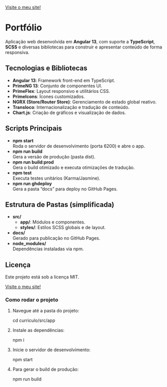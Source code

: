[Visite o meu site!](https://prisciladuarte.netlify.app/#/)

# Portfólio

Aplicação web desenvolvida em **Angular 13**, com suporte a **TypeScript**, **SCSS** e diversas bibliotecas para construir e apresentar conteúdo de forma responsiva.

## Tecnologias e Bibliotecas

- **Angular 13**: Framework front-end em TypeScript.
- **PrimeNG 13**: Conjunto de componentes UI.
- **PrimeFlex**: Layout responsivo e utilitários CSS.
- **PrimeIcons**: Ícones customizados.
- **NGRX (Store/Router Store)**: Gerenciamento de estado global reativo.
- **Transloco**: Internacionalização e tradução de conteúdo.
- **Chart.js**: Criação de gráficos e visualização de dados.

## Scripts Principais

- **npm start**  
  Roda o servidor de desenvolvimento (porta 6200) e abre o app.
- **npm run build**  
  Gera a versão de produção (pasta dist).
- **npm run build:prod**  
  Gera o build otimizado e executa otimizações de tradução.
- **npm test**  
  Executa testes unitários (Karma/Jasmine).
- **npm run ghdeploy**  
  Gera a pasta “docs” para deploy no GitHub Pages.

## Estrutura de Pastas (simplificada)

- **src/**
  - **app/**: Módulos e componentes.
  - **styles/**: Estilos SCSS globais e de layout.
- **docs/**  
  Gerado para publicação no GitHub Pages.
- **node_modules/**  
  Dependências instaladas via npm.

## Licença

Este projeto está sob a licença MIT.

[Visite o meu site!](https://prisciladuarte.netlify.app/#/)

### Como rodar o projeto

1. Navegue até a pasta do projeto:

   cd curriculo/src/app

2. Instale as dependências:

   npm i

3. Inicie o servidor de desenvolvimento:

   npm start

4. Para gerar o build de produção:

   npm run build
